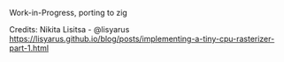 Work-in-Progress, porting to zig

Credits:
  Nikita Lisitsa - @lisyarus
  https://lisyarus.github.io/blog/posts/implementing-a-tiny-cpu-rasterizer-part-1.html